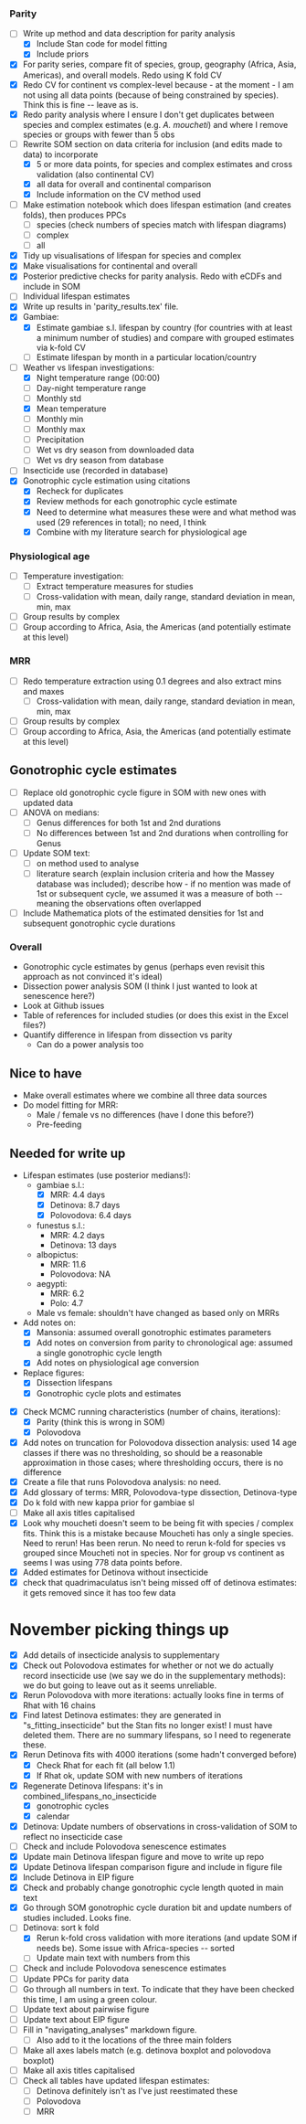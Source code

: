 ### Parity

* [ ] Write up method and data description for parity analysis
  * [x] Include Stan code for model fitting
  * [x] Include priors
* [x] For parity series, compare fit of species, group, geography (Africa, Asia, Americas), and overall models. Redo using K fold CV
* [x] Redo CV for continent vs complex-level because - at the moment - I am not using all data points (because of being constrained by species). Think this is fine -- leave as is.
* [x] Redo parity analysis where I ensure I don't get duplicates between species and complex estimates (e.g. *A. moucheti*) and where I remove species or groups with fewer than 5 obs
* [ ] Rewrite SOM section on data criteria for inclusion (and edits made to data) to incorporate
  * [x] 5 or more data points, for species and complex estimates and cross validation (also continental CV)
  * [x] all data for overall and continental comparison
  * [x] Include information on the CV method used
* [ ] Make estimation notebook which does lifespan estimation (and creates folds), then produces PPCs
  * [ ] species (check numbers of species match with lifespan diagrams)
  * [ ] complex
  * [ ] all 
* [x] Tidy up visualisations of lifespan for species and complex
* [x] Make visualisations for continental and overall
* [x] Posterior predictive checks for parity analysis. Redo with eCDFs and include in SOM
* [ ] Individual lifespan estimates
* [x] Write up results in 'parity_results.tex' file.
* [x] Gambiae:
  * [x] Estimate gambiae s.l. lifespan by country (for countries with at least a minimum number of studies) and compare with grouped estimates via k-fold CV
  * [ ] Estimate lifespan by month in a particular location/country
* [ ] Weather vs lifespan investigations:
  * [x] Night temperature range (00:00)
  * [ ] Day-night temperature range
  * [ ] Monthly std
  * [x] Mean temperature
  * [ ] Monthly min
  * [ ] Monthly max
  * [ ] Precipitation
  * [ ] Wet vs dry season from downloaded data
  * [ ] Wet vs dry season from database
* [ ] Insecticide use (recorded in database)
* [x] Gonotrophic cycle estimation using citations
  * [x] Recheck for duplicates
  * [x] Review methods for each gonotrophic cycle estimate
  * [x] Need to determine what measures these were and what method was used (29 references in total); no need, I think
  * [x] Combine with my literature search for physiological age

### Physiological age

- [ ] Temperature investigation:
  - [ ] Extract temperature measures for studies
  - [ ] Cross-validation with mean, daily range, standard deviation in mean, min, max
- [ ] Group results by complex
- [ ] Group according to Africa, Asia, the Americas (and potentially estimate at this level)

### MRR

- [ ] Redo temperature extraction using 0.1 degrees and also extract mins and maxes
  - [ ] Cross-validation with mean, daily range, standard deviation in mean, min, max
- [ ] Group results by complex
- [ ] Group according to Africa, Asia, the Americas (and potentially estimate at this level)

## Gonotrophic cycle estimates

- [ ] Replace old gonotrophic cycle figure in SOM with new ones with updated data
- [ ] ANOVA on medians:
  - [ ] Genus differences for both 1st and 2nd durations
  - [ ] No differences between 1st and 2nd durations when controlling for Genus
- [ ] Update SOM text:
  - [ ] on method used to analyse
  - [ ] literature search (explain inclusion criteria and how the Massey database was included); describe how - if no mention was made of 1st or subsequent cycle, we assumed it was a measure of both -- meaning the observations often overlapped
- [ ] Include Mathematica plots of the estimated densities for 1st and subsequent gonotrophic cycle durations

### Overall

* Gonotrophic cycle estimates by genus (perhaps even revisit this approach as not convinced it's ideal)
* Dissection power analysis SOM (I think I just wanted to look at senescence here?)
* Look at Github issues
* Table of references for included studies (or does this exist in the Excel files?)
* Quantify difference in lifespan from dissection vs parity
  * Can do a power analysis too

## Nice to have

* Make overall estimates where we combine all three data sources
* Do model fitting for MRR:
  * Male / female vs no differences (have I done this before?)
  * Pre-feeding

## Needed for write up

* Lifespan estimates (use posterior medians!):
  * gambiae s.l.:
    * [x] MRR: 4.4 days
    * [x] Detinova: 8.7 days
    * [x] Polovodova: 6.4 days
  * funestus s.l.:
    * MRR: 4.2 days
    * Detinova: 13 days
  * albopictus:
    * MRR: 11.6
    * Polovodova: NA
  * aegypti: 
    * MRR: 6.2
    * Polo: 4.7
  * Male vs female: shouldn't have changed as based only on MRRs
* Add notes on:
  * [x] Mansonia: assumed overall gonotrophic estimates parameters
  * [x] Add notes on conversion from parity to chronological age: assumed a single gonotrophic cycle length
  * [x] Add notes on physiological age conversion
* Replace figures:
  * [x] Dissection lifespans
  * [x] Gonotrophic cycle plots and estimates
* [x] Check MCMC running characteristics (number of chains, iterations):
  * [x] Parity (think this is wrong in SOM)
  * [x] Polovodova
* [x] Add notes on truncation for Polovodova dissection analysis: used 14 age classes if there was no thresholding, so should be a reasonable approximation in those cases; where thresholding occurs, there is no difference
* [x] Create a file that runs Polovodova analysis: no need.
* [x] Add glossary of terms: MRR, Polovodova-type dissection, Detinova-type
* [x] Do k fold with new kappa prior for gambiae sl
* [ ] Make all axis titles capitalised
* [x] Look why moucheti doesn't seem to be being fit with species / complex fits. Think this is a mistake because Moucheti has only a single species. Need to rerun! Has been rerun. No need to rerun k-fold for species vs grouped since Moucheti not in species. Nor for group vs continent as seems I was using 778 data points before.
* [x] Added estimates for Detinova without insecticide
* [x] check that quadrimaculatus isn't being missed off of detinova estimates: it gets removed since it has too few data

# November picking things up

* [x] Add details of insecticide analysis to supplementary
* [x] Check out Polovodova estimates for whether or not we do actually record insecticide use (we say we do in the supplementary methods): we do but going to leave out as it seems unreliable.
* [x] Rerun Polovodova with more iterations: actually looks fine in terms of Rhat with 16 chains
* [x] Find latest Detinova estimates: they are generated in "s_fitting_insecticide" but the Stan fits no longer exist! I must have deleted them. There are no summary lifespans, so I need to regenerate these.
* [x] Rerun Detinova fits with 4000 iterations (some hadn't converged before)
  * [x] Check Rhat for each fit (all below 1.1)
  * [x] If Rhat ok, update SOM with new numbers of iterations
* [x] Regenerate Detinova lifespans: it's in combined_lifespans_no_insecticide
  * [x] gonotrophic cycles
  * [x] calendar
* [x] Detinova: Update numbers of observations in cross-validation of SOM to reflect no insecticide case
* [ ] Check and include Polovodova senescence estimates
* [x] Update main Detinova lifespan figure and move to write up repo
* [x] Update Detinova lifespan comparison figure and include in figure file
* [x] Include Detinova in EIP figure
* [x] Check and probably change gonotrophic cycle length quoted in main text
* [x] Go through SOM gonotrophic cycle duration bit and update numbers of studies included. Looks fine.
* [ ] Detinova: sort k fold
  * [x] Rerun k-fold cross validation with more iterations (and update SOM if needs be). Some issue with Africa-species -- sorted
  * [ ] Update main text with numbers from this
* [ ] Check and include Polovodova senescence estimates
* [ ] Update PPCs for parity data
* [ ] Go through all numbers in text. To indicate that they have been checked this time, I am using a green colour.
* [ ] Update text about pairwise figure
* [ ] Update text about EIP figure
* [ ] Fill in "navigating_analyses" markdown figure.
  * [ ] Also add to it the locations of the three main folders
* [ ] Make all axes labels match (e.g. detinova boxplot and polovodova boxplot)
* [ ] Make all axis titles capitalised
* [ ] Check all tables have updated lifespan estimates:
  * [ ] Detinova definitely isn't as I've just reestimated these
  * [ ] Polovodova
  * [ ] MRR